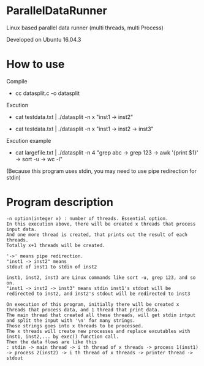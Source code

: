 # ParallelDataRunner
Linux based parallel data runner (multi threads, multi Process)

Developed on Ubuntu 16.04.3

# How to use

Compile 

- cc datasplit.c -o datasplit


Excution

- cat testdata.txt | ./datasplit -n x "inst1 -> inst2"

- cat testdata.txt | ./datasplit -n x "inst1 -> inst2 -> inst3"


Excution example

- cat largefile.txt | ./datasplit -n 4 "grep abc -> grep 123 -> awk '{print $1}' -> sort -u -> wc -l"

(Because this program uses stdin, you may need to use pipe redirection for stdin)

# Program description
```
-n option(integer x) : number of threads. Essential option.
In this execution above, there will be created x threads that process input data.
And one more thread is created, that prints out the result of each threads.
Totally x+1 threads will be created.

'->' means pipe redirection.
"inst1 -> inst2" means
stdout of inst1 to stdin of inst2

inst1, inst2, inst3 are Linux commands like sort -u, grep 123, and so on.
"inst1 -> inst2 -> inst3" means stdin inst1's stdout will be redirected to inst2, and inst2's stdout will be redirected to inst3

On execution of this program, initially there will be created x threads that process data, and 1 thread that print data.
The main thread that created all these threads, will get stdin intput and split the input with '\n' for many strings.
Those strings goes into x threads to be processed.
The x threads will create new processes and replace excutables with inst1, inst2,... by exec() function call.
Then the data flows are like this 
: stdin -> main thread -> i th thread of x threads -> process 1(inst1) -> process 2(inst2) -> i th thread of x threads -> printer thread -> stdout
```
